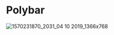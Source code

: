 # Polybar
![1570231870_2031_04 10 2019_1366x768](https://user-images.githubusercontent.com/51388534/66245925-4f132780-e6e7-11e9-81b0-572eafc5e8f0.jpg)
